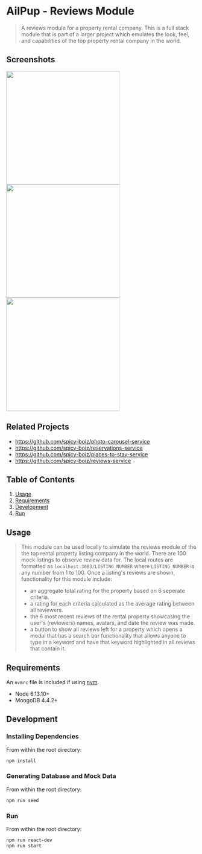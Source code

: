# AilPup - Reviews Module

> A reviews module for a property rental company. This is a full stack module that is part of a larger project which emulates the look, feel, and capabilities of the top property rental company in the world.

## Screenshots
<img src="https://fecscreenshots.s3-us-west-1.amazonaws.com/Screenshot+from+2021-05-07+15-31-19.png" height="300">
<img src="https://fecscreenshots.s3-us-west-1.amazonaws.com/Screenshot+from+2021-05-07+15-34-07.png" height="300">
<img src="https://fecscreenshots.s3-us-west-1.amazonaws.com/Screenshot+from+2021-05-07+15-35-07.png" height="300">

## Related Projects

  - https://github.com/spicy-boiz/photo-carousel-service
  - https://github.com/spicy-boiz/reservations-service
  - https://github.com/spicy-boiz/places-to-stay-service
  - https://github.com/spicy-boiz/reviews-service

## Table of Contents

1. [Usage](#Usage)
1. [Requirements](#requirements)
1. [Development](#development)
1. [Run](#run)

## Usage

> This module can be used locally to simulate the reviews module of the the top rental property listing company in the world. There are 100 mock listings to observe review data for. The local routes are formatted as `localhost:3003/LISTING_NUMBER` where `LISTING_NUMBER` is any number from 1 to 100.
> Once a listing's reviews are shown, functionality for this module include:
> * an aggregate total rating for the property based on 6 seperate criteria.
> * a rating for each criteria calculated as the average rating between all reviewers.
> * the 6 most recent reviews of the rental property showcasing the user's (reviewers) names, avatars, and date the review was made.
> * a button to show all reviews left for a property which opens a modal that has a search bar functionality that allows anyone to type in a keyword and have that keyword highlighted in all reviews that contain it.

## Requirements

An `nvmrc` file is included if using [nvm](https://github.com/creationix/nvm).

- Node 6.13.10+
- MongoDB 4.4.2+

## Development

### Installing Dependencies

From within the root directory:

```sh
npm install
```
### Generating Database and Mock Data

From within the root directory:

```sh
npm run seed
```
### Run

From within the root directory:

```sh
npm run react-dev
npm run start
```